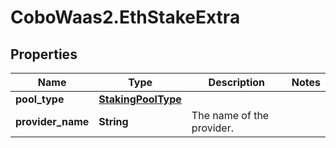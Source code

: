 # CoboWaas2.EthStakeExtra

## Properties

Name | Type | Description | Notes
------------ | ------------- | ------------- | -------------
**pool_type** | [**StakingPoolType**](StakingPoolType.md) |  | 
**provider_name** | **String** | The name of the provider. | 


